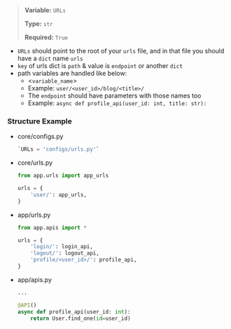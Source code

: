 > <b>Variable:</b> `URLs` 
> 
> <b>Type:</b> `str` 
> 
> <b>Required:</b> `True`

- `URLs` should point to the root of your `urls` file,
and in that file you should have a `dict` name `urls`
- `key` of urls dict is `path` & value is `endpoint` or another `dict`
- path variables are handled like below:
    - <`variable_name`>
    - Example: `user/<user_id>/blog/<title>/`
    - The `endpoint` should have parameters with those names too
    - Example: `async def profile_api(user_id: int, title: str):`

### Structure Example

- core/configs.py
    ```python
    `URLs = 'configs/urls.py'`
    ```
- core/urls.py
    ```python
    from app.urls import app_urls

    urls = {
        'user/': app_urls,
    }
    ```
- app/urls.py
    ```python
    from app.apis import *
    
    urls = {
        'login/': login_api,
        'logout/': logout_api,
        'profile/<user_id>/': profile_api,
    }
    ```

- app/apis.py
    ```python
    ...
    
    @API()
    async def profile_api(user_id: int):
        return User.find_one(id=user_id)
    ```